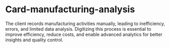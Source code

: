 # Card-manufacturing-analysis
The client records manufacturing activities manually, leading to inefficiency, errors, and limited data analysis. Digitizing this process is essential to improve efficiency, reduce costs, and enable advanced analytics for better insights and quality control.
